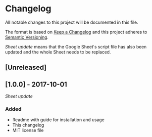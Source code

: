 # Changelog
All notable changes to this project will be documented in this file.

The format is based on [Keep a Changelog](http://keepachangelog.com/en/1.0.0/)
and this project adheres to [Semantic Versioning](http://semver.org/spec/v2.0.0.html).

*Sheet update* means that the Google Sheet's script file has also been updated and the whole Sheet needs to be replaced.

## [Unreleased]

## [1.0.0] - 2017-10-01
*Sheet update*
### Added
- Readme with guide for installation and usage
- This changelog
- MIT license file
